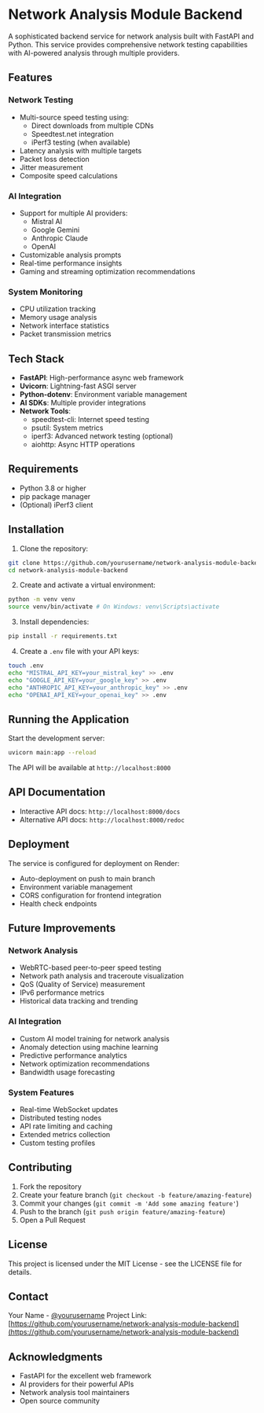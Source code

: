 # Network Analysis Module Backend

A sophisticated backend service for network analysis built with FastAPI and Python. This service provides comprehensive network testing capabilities with AI-powered analysis through multiple providers.

## Features

### Network Testing

- Multi-source speed testing using:
  - Direct downloads from multiple CDNs
  - Speedtest.net integration
  - iPerf3 testing (when available)
- Latency analysis with multiple targets
- Packet loss detection
- Jitter measurement
- Composite speed calculations

### AI Integration

- Support for multiple AI providers:
  - Mistral AI
  - Google Gemini
  - Anthropic Claude
  - OpenAI
- Customizable analysis prompts
- Real-time performance insights
- Gaming and streaming optimization recommendations

### System Monitoring

- CPU utilization tracking
- Memory usage analysis
- Network interface statistics
- Packet transmission metrics

## Tech Stack

- **FastAPI**: High-performance async web framework
- **Uvicorn**: Lightning-fast ASGI server
- **Python-dotenv**: Environment variable management
- **AI SDKs**: Multiple provider integrations
- **Network Tools**:
  - speedtest-cli: Internet speed testing
  - psutil: System metrics
  - iperf3: Advanced network testing (optional)
  - aiohttp: Async HTTP operations

## Requirements

- Python 3.8 or higher
- pip package manager
- (Optional) iPerf3 client

## Installation

1. Clone the repository:

```bash
git clone https://github.com/yourusername/network-analysis-module-backend.git
cd network-analysis-module-backend
```

2. Create and activate a virtual environment:

```bash
python -m venv venv
source venv/bin/activate # On Windows: venv\Scripts\activate
```

3. Install dependencies:

```bash
pip install -r requirements.txt
```

4. Create a `.env` file with your API keys:

```bash
touch .env
echo "MISTRAL_API_KEY=your_mistral_key" >> .env
echo "GOOGLE_API_KEY=your_google_key" >> .env
echo "ANTHROPIC_API_KEY=your_anthropic_key" >> .env
echo "OPENAI_API_KEY=your_openai_key" >> .env
```

## Running the Application

Start the development server:

```bash
uvicorn main:app --reload
```

The API will be available at `http://localhost:8000`

## API Documentation

- Interactive API docs: `http://localhost:8000/docs`
- Alternative API docs: `http://localhost:8000/redoc`

## Deployment

The service is configured for deployment on Render:

- Auto-deployment on push to main branch
- Environment variable management
- CORS configuration for frontend integration
- Health check endpoints

## Future Improvements

### Network Analysis

- WebRTC-based peer-to-peer speed testing
- Network path analysis and traceroute visualization
- QoS (Quality of Service) measurement
- IPv6 performance metrics
- Historical data tracking and trending

### AI Integration

- Custom AI model training for network analysis
- Anomaly detection using machine learning
- Predictive performance analytics
- Network optimization recommendations
- Bandwidth usage forecasting

### System Features

- Real-time WebSocket updates
- Distributed testing nodes
- API rate limiting and caching
- Extended metrics collection
- Custom testing profiles

## Contributing

1. Fork the repository
2. Create your feature branch (`git checkout -b feature/amazing-feature`)
3. Commit your changes (`git commit -m 'Add some amazing feature'`)
4. Push to the branch (`git push origin feature/amazing-feature`)
5. Open a Pull Request

## License

This project is licensed under the MIT License - see the LICENSE file for details.

## Contact

Your Name - [@yourusername](https://twitter.com/yourusername)
Project Link: [https://github.com/yourusername/network-analysis-module-backend](https://github.com/yourusername/network-analysis-module-backend)

## Acknowledgments

- FastAPI for the excellent web framework
- AI providers for their powerful APIs
- Network analysis tool maintainers
- Open source community
